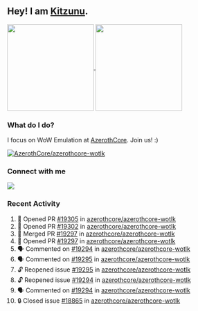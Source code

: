## Hey! I am [Kitzunu](https://Github.com/Kitzunu).

<!--
[![Kitzunu's Github stats](https://github-readme-stats.vercel.app/api?username=kitzunu&theme=github_dark&show_icons=true&number_format=long)](https://github.com/Kitzunu)

[![Kitzunu's Language stats](https://github-readme-stats.vercel.app/api/top-langs/?username=Kitzunu&layout=donut&theme=github_dark)](https://github.com/Kitzunu)
-->

<a href="https://github.com/Kitzunu">
  <img height=200 align="center" src="https://github-readme-stats.vercel.app/api?username=kitzunu&theme=github_dark&show_icons=true&number_format=long" />
</a>
<a href="https://github.com/Kitzunu">
  <img height=200 align="center" src="https://github-readme-stats.vercel.app/api/top-langs/?username=Kitzunu&layout=donut&theme=github_dark" />
</a>

### What do I do?

I focus on WoW Emulation at [AzerothCore](https://github.com/AzerothCore). Join us! :)

[![AzerothCore/azerothcore-wotlk](https://github-readme-stats.vercel.app/api/pin/?username=AzerothCore&repo=azerothcore-wotlk&theme=github_dark&show_owner=true)](https://github.com/azerothcore/azerothcore-wotlk)

### Connect with me
[![](https://img.shields.io/badge/AzerothCore%20Discord-Connect%20with%20me!-green)](https://discord.com/invite/gkt4y2x)

### Recent Activity

<!--START_SECTION:activity-->
1. 💪 Opened PR [#19305](https://github.com/azerothcore/azerothcore-wotlk/pull/19305) in [azerothcore/azerothcore-wotlk](https://github.com/azerothcore/azerothcore-wotlk)
2. 💪 Opened PR [#19302](https://github.com/azerothcore/azerothcore-wotlk/pull/19302) in [azerothcore/azerothcore-wotlk](https://github.com/azerothcore/azerothcore-wotlk)
3. 🎉 Merged PR [#19297](https://github.com/azerothcore/azerothcore-wotlk/pull/19297) in [azerothcore/azerothcore-wotlk](https://github.com/azerothcore/azerothcore-wotlk)
4. 💪 Opened PR [#19297](https://github.com/azerothcore/azerothcore-wotlk/pull/19297) in [azerothcore/azerothcore-wotlk](https://github.com/azerothcore/azerothcore-wotlk)
5. 🗣 Commented on [#19294](https://github.com/azerothcore/azerothcore-wotlk/issues/19294#issuecomment-2211482441) in [azerothcore/azerothcore-wotlk](https://github.com/azerothcore/azerothcore-wotlk)
6. 🗣 Commented on [#19295](https://github.com/azerothcore/azerothcore-wotlk/issues/19295#issuecomment-2211482429) in [azerothcore/azerothcore-wotlk](https://github.com/azerothcore/azerothcore-wotlk)
7. 🔓 Reopened issue [#19295](https://github.com/azerothcore/azerothcore-wotlk/issues/19295) in [azerothcore/azerothcore-wotlk](https://github.com/azerothcore/azerothcore-wotlk)
8. 🔓 Reopened issue [#19294](https://github.com/azerothcore/azerothcore-wotlk/issues/19294) in [azerothcore/azerothcore-wotlk](https://github.com/azerothcore/azerothcore-wotlk)
9. 🗣 Commented on [#19294](https://github.com/azerothcore/azerothcore-wotlk/issues/19294#issuecomment-2211478834) in [azerothcore/azerothcore-wotlk](https://github.com/azerothcore/azerothcore-wotlk)
10. 🔒 Closed issue [#18865](https://github.com/azerothcore/azerothcore-wotlk/issues/18865) in [azerothcore/azerothcore-wotlk](https://github.com/azerothcore/azerothcore-wotlk)
<!--END_SECTION:activity-->
